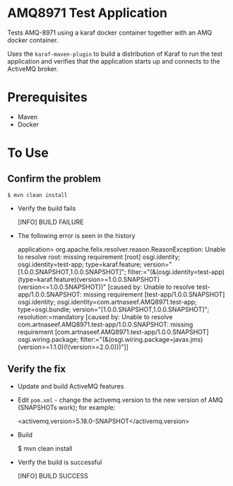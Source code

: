 # AMQ8971 Test Application

Tests AMQ-8971 using a karaf docker container together with an AMQ docker container.

Uses the `karaf-maven-plugin` to build a distribution of Karaf to run the test application and verifies that the
application starts up and connects to the ActiveMQ broker.


# Prerequisites

* Maven
* Docker

# To Use

## Confirm the problem

    $ mvn clean install
    
* Verify the build fails


    [INFO] BUILD FAILURE


* The following error is seen in the history


    application> org.apache.felix.resolver.reason.ReasonException: Unable to resolve root: missing requirement [root] osgi.identity; osgi.identity=test-app; type=karaf.feature; version="[1.0.0.SNAPSHOT,1.0.0.SNAPSHOT]"; filter:="(&(osgi.identity=test-app)(type=karaf.feature)(version>=1.0.0.SNAPSHOT)(version<=1.0.0.SNAPSHOT))" [caused by: Unable to resolve test-app/1.0.0.SNAPSHOT: missing requirement [test-app/1.0.0.SNAPSHOT] osgi.identity; osgi.identity=com.artnaseef.AMQ8971.test-app; type=osgi.bundle; version="[1.0.0.SNAPSHOT,1.0.0.SNAPSHOT]"; resolution:=mandatory [caused by: Unable to resolve com.artnaseef.AMQ8971.test-app/1.0.0.SNAPSHOT: missing requirement [com.artnaseef.AMQ8971.test-app/1.0.0.SNAPSHOT] osgi.wiring.package; filter:="(&(osgi.wiring.package=javax.jms)(version>=1.1.0)(!(version>=2.0.0)))"]]


## Verify the fix

* Update and build ActiveMQ features
* Edit `pom.xml` - change the activemq.version to the new version of AMQ (SNAPSHOTs work); for example:


    <activemq.version>5.18.0-SNAPSHOT</activemq.version>
    <!--<activemq.version>5.17.1</activemq.version>--> <!-- fails -->

* Build


    $ mvn clean install
    
* Verify the build is successful


    [INFO] BUILD SUCCESS
    